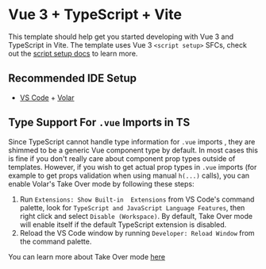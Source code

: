 # Vue 3 + TypeScript + Vite

This template should help get you started developing with Vue 3 and TypeScript in Vite. The template uses Vue 3 `<script setup>` SFCs, check out the [script setup docs](https://v3.vuejs.org/api/sfc-script-setup.html#sfc-script-setup) to learn more.

## Recommended IDE Setup

- [VS Code](https://code.visualstudio.com/) + [Volar](https://marketplace.visualstudio.com/items?itemName=Vue.volar)

## Type Support For `.vue` Imports in TS

Since   TypeScript  cannot handle type information for `.vue` imports   , they are shimmed to be a generic Vue component  type by default. In most cases this is fine if you don't really care about component prop types outside of templates. However, if you wish to get actual prop types in `.vue` imports  (for example to get props validation when using manual `h(...)` calls), you can  enable Volar's Take Over mode by following these steps:

1. Run `Extensions: Show Built-in  Extensions` from VS Code's command palette, look for `TypeScript and JavaScript Language Features`, then right click and select `Disable (Workspace)`. By default, Take Over mode will enable itself if the default TypeScript extension is disabled.
2. Reload the VS Code window by running `Developer: Reload Window` from the command palette.

You can learn  more about Take Over mode [here](https://github.com/johnsoncodehk/volar/discussions/471)
